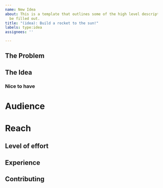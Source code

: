 ```yaml
---
name: New Idea
about: This is a template that outlines some of the high level descriptions that should
  be filled out.
title: "(idea): Build a rocket to the sun!"
labels: type:idea
assignees: ''

---
```


<!--
First of all, thanks for sharing your idea here! Don't feel obligated to fill every section here. This is more ment for a guidline to get you started.

Rembember to add the appropriate labels to this issue once you are done.
* reach:
* audience:
* effort
-->

## The Problem

<!--
Use this section to provide details around what you are trying to solve and why does it matter.
-->

## The Idea

<!--
Use this section to describe in detail what a potential solution could be for the problem statement above.
-->

### Nice to have

<!-- 
Here you can add more details that would be good for a v2 of the idea.
-->

# Audience

<!--
Describe who your audience / who is this built for? Other developers, designers, customers, investors, etc.
-->

# Reach

<!--
Who will this idea reach? How large is that reach? Could this be a really big idea that would turn into a startup?
-->

## Level of effort

<!-- 
High / Medium / Low
How much time and effort will it take to implement the idea?
How many engineers, designers, etc.
How much experience do you need to have in order to implement this? Jr software engineer, sr engineer?
-->

## Experience

<!--
What experience/background would be helpful to implement this feature?
-->

## Contributing

<!--
Use this section to ask for specific help on this idea.
i.e. you could ask, does anyone know anything about building rockets?
-->

